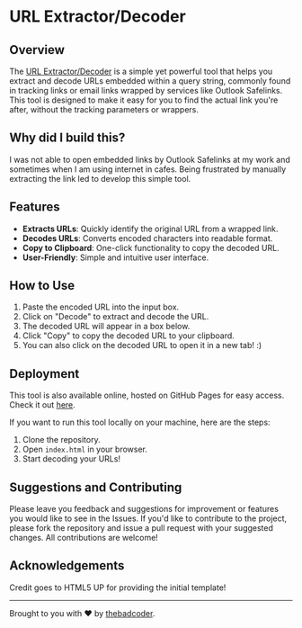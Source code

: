 # URL Extractor/Decoder

## Overview

The [URL Extractor/Decoder](https://thebadcoder96.github.io/url-extractor/) is a simple yet powerful tool that helps you extract and decode URLs embedded within a query string, commonly found in tracking links or email links wrapped by services like Outlook Safelinks. This tool is designed to make it easy for you to find the actual link you're after, without the tracking parameters or wrappers.

## Why did I build this?

I was not able to open embedded links by Outlook Safelinks at my work and sometimes when I am using internet in cafes. Being frustrated by manually extracting the link led to develop this simple tool. 

## Features

- **Extracts URLs**: Quickly identify the original URL from a wrapped link.
- **Decodes URLs**: Converts encoded characters into readable format.
- **Copy to Clipboard**: One-click functionality to copy the decoded URL.
- **User-Friendly**: Simple and intuitive user interface.

## How to Use

1. Paste the encoded URL into the input box.
2. Click on "Decode" to extract and decode the URL.
3. The decoded URL will appear in a box below.
4. Click "Copy" to copy the decoded URL to your clipboard.
5. You can also click on the decoded URL to open it in a new tab! :)

## Deployment

This tool is also available online, hosted on GitHub Pages for easy access. Check it out [here](https://thebadcoder96.github.io/url-extractor/).

If you want to run this tool locally on your machine, here are the steps:

1. Clone the repository.
2. Open `index.html` in your browser.
3. Start decoding your URLs!

## Suggestions and Contributing

Please leave you feedback and suggestions for improvement or features you would like to see in the Issues. If you'd like to contribute to the project, please fork the repository and issue a pull request with your suggested changes. All contributions are welcome!

## Acknowledgements

Credit goes to HTML5 UP for providing the initial template!

---

Brought to you with ❤️ by [thebadcoder](https://github.com/thebadcoder96).
